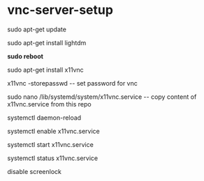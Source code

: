 # vnc-server-setup

sudo apt-get update

sudo apt-get install lightdm

**sudo reboot**

sudo apt-get install x11vnc

x11vnc -storepasswd -- set password for vnc 

sudo nano /lib/systemd/system/x11vnc.service -- copy content of x11vnc.service from this repo

systemctl daemon-reload

systemctl enable x11vnc.service

systemctl start x11vnc.service

systemctl status x11vnc.service

disable screenlock
